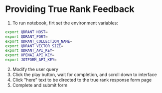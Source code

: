 
# Providing True Rank Feedback

1. To run notebook, firt set the environment variables:

```bash
export QDRANT_HOST=
export QDRANT_PORT=
export QDRANT_COLLECTION_NAME=
export QDRANT_VECTOR_SIZE=
export QDRANT_API_KEY=
export OPENAI_API_KEY=
export JOTFORM_API_KEY=
```

2. Modify the user query
3. Click the play button, wait for completion, and scroll down to interface
4. Click "here" text to be directed to the true rank response form page
5. Complete and submit form
